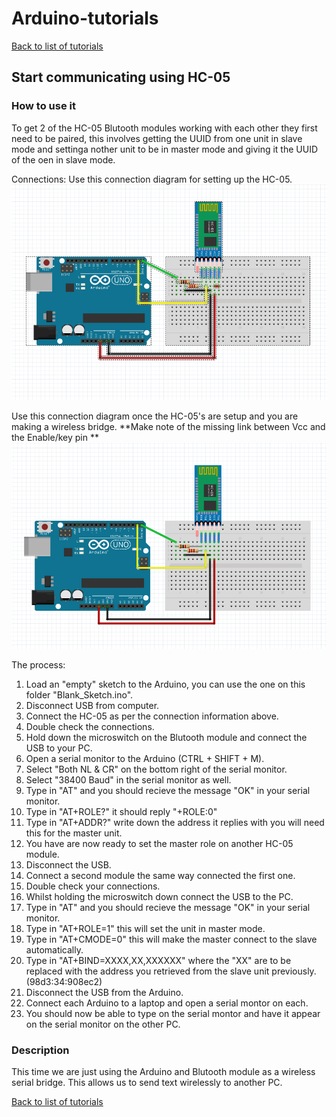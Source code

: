 # Arduino-tutorials
[Back to list of tutorials](../README.md)

## Start communicating using HC-05

### How to use it

To get 2 of the HC-05 Blutooth modules working with each other they first need to be paired, this involves getting the UUID from one unit in slave mode and settinga nother unit to be in master mode and giving it the UUID of the oen in slave mode.

Connections:
Use this connection diagram for setting up the HC-05.
![AT mode](Setup%20HC-05%20-%20Schematic.PNG?raw=true)

Use this connection diagram once the HC-05's are setup and you are making a wireless bridge.
**Make note of the missing link between Vcc and the Enable/key pin **
![Wireless bridge](Normal%20use%20HC-05%20-%20Schematic.PNG?raw=true)

The process:


1. Load an "empty" sketch to the Arduino, you can use the one on this folder "Blank_Sketch.ino".
2. Disconnect USB from computer.
3. Connect the HC-05 as per the connection information above.
4. Double check the connections.
5. Hold down the microswitch on the Blutooth module and connect the USB to your PC.
6. Open a serial monitor to the Arduino (CTRL + SHIFT + M).
7. Select "Both NL & CR" on the bottom right of the serial monitor.
8. Select "38400 Baud" in the serial monitor as well.
9. Type in "AT" and you should recieve the message "OK" in your serial monitor.
10. Type in "AT+ROLE?" it should reply "+ROLE:0"
11. Type in "AT+ADDR?" write down the address it replies with you will need this for the master unit.
12. You have are now ready to set the master role on another HC-05 module.
13. Disconnect the USB.
14. Connect a second module the same way connected the first one.
15. Double check your connections.
16. Whilst holding the microswitch down connect the USB to the PC.
17. Type in "AT" and you should recieve the message "OK" in your serial monitor.
18. Type in "AT+ROLE=1" this will set the unit in master mode.
19. Type in "AT+CMODE=0" this will make the master connect to the slave automatically.
20. Type in "AT+BIND=XXXX,XX,XXXXXX" where the "XX" are to be replaced with the address you retrieved from the slave unit previously. (98d3:34:908ec2)
21. Disconnect the USB from the Arduino.
22. Connect each Arduino to a laptop and open a serial montor on each.
23. You should now be able to type on the serial montor and have it appear on the serial monitor on the other PC.





### Description
This time we are just using the Arduino and Blutooth module as a wireless serial bridge. This allows us to send text wirelessly to another PC.






[Back to list of tutorials](../README.md)